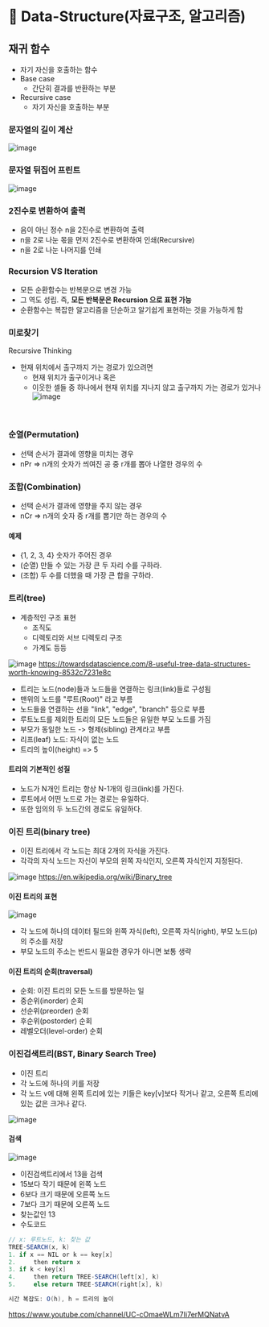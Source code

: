 # 📎 Data-Structure(자료구조, 알고리즘)

## 재귀 함수
  - 자기 자신을 호출하는 함수
  - Base case
    - 간단히 결과를 반환하는 부분
  - Recursive case
    - 자기 자신을 호출하는 부분

### 문자열의 길이 계산
![image](https://user-images.githubusercontent.com/50076031/123888109-bd088380-d98d-11eb-8345-ce1b7461b0f6.png)

### 문자열 뒤집어 프린트
![image](https://user-images.githubusercontent.com/50076031/123888502-97c84500-d98e-11eb-8a5a-cc38790500f6.png)

### 2진수로 변환하여 출력
  - 음이 아닌 정수 n을 2진수로 변환하여 출력
  - n을 2로 나눈 몫을 먼저 2진수로 변환하여 인쇄(Recursive)
  - n을 2로 나눈 나머지를 인쇄

### Recursion VS Iteration
  - 모든 순환함수는 반복문으로 변경 가능
  - 그 역도 성립. 즉, **모든 반복문은 Recursion 으로 표현 가능**
  - 순환함수는 복잡한 알고리즘을 단순하고 알기쉽게 표현하는 것을 가능하게 함


### 미로찾기
Recursive Thinking
  - 현재 위치에서 출구까지 가는 경로가 있으려면
    - 현재 위치가 출구이거나 혹은
    - 이웃한 셀들 중 하나에서 현재 위치를 지나지 않고 출구까지 가는 경로가 있거나
![image](https://user-images.githubusercontent.com/50076031/123961104-f9b69800-d9ea-11eb-90cf-b53413901564.png)
      
<br>

### 순열(Permutation)
  - 선택 순서가 결과에 영향을 미치는 경우
  - nPr => n개의 숫자가 씌여진 공 중 r개를 뽑아 나열한 경우의 수

### 조합(Combination)
  - 선택 순서가 결과에 영향을 주지 않는 경우
  - nCr => n개의 숫자 중 r개를 뽑기만 하는 경우의 수

#### 예제
  - {1, 2, 3, 4} 숫자가 주어진 경우 
  - (순열) 만들 수 있는 가장 큰 두 자리 수를 구하라.
  - (조합) 두 수를 더했을 때 가장 큰 합을 구하라.

### 트리(tree)
- 계층적인 구조 표현
    - 조직도
    - 디렉토리와 서브 디렉토리 구조
    - 가계도 등등
    
![image](https://user-images.githubusercontent.com/50076031/124688720-40881e80-df12-11eb-89cf-5d7f46bdd6cc.png)
https://towardsdatascience.com/8-useful-tree-data-structures-worth-knowing-8532c7231e8c

- 트리는 노드(node)들과 노드들을 연결하는 링크(link)들로 구성됨
- 맨위의 노드를 "루트(Root)" 라고 부름
- 노드들을 연결하는 선을 "link", "edge", "branch" 등으로 부름
- 루트노드를 제외한 트리의 모든 노드들은 유일한 부모 노드를 가짐
- 부모가 동일한 노드 -> 형제(sibling) 관계라고 부름
- 리프(leaf) 노드: 자식이 없는 노드
- 트리의 높이(height) => 5

#### 트리의 기본적인 성질
- 노드가 N개인 트리는 항상 N-1개의 링크(link)를 가진다.
- 루트에서 어떤 노드로 가는 경로는 유일하다.
- 또한 임의의 두 노드간의 경로도 유일하다.

### 이진 트리(binary tree)
- 이진 트리에서 각 노드는 최대 2개의 자식을 가진다.
- 각각의 자식 노드는 자신이 부모의 왼쪽 자식인지, 오른쪽 자식인지 지정된다.

![image](https://user-images.githubusercontent.com/50076031/124689386-6cf06a80-df13-11eb-9a7e-af46341ff6e7.png)
https://en.wikipedia.org/wiki/Binary_tree

#### 이진 트리의 표현

![image](https://user-images.githubusercontent.com/50076031/124690446-2d2a8280-df15-11eb-9341-611f8f3081b7.png)

- 각 노드에 하나의 데이터 필드와 왼쪽 자식(left), 오른쪽 자식(right), 부모 노드(p)의 주소를 저장
- 부모 노드의 주소는 반드시 필요한 경우가 아니면 보통 생략

#### 이진 트리의 순회(traversal)
- 순회: 이진 트리의 모든 노드를 방문하는 일
- 중순위(inorder) 순회
- 선순위(preorder) 순회
- 후순위(postorder) 순회
- 레벨오더(level-order) 순회


### 이진검색트리(BST, Binary Search Tree)
- 이진 트리
- 각 노드에 하나의 키를 저장
- 각 노드 v에 대해 왼쪽 트리에 있는 키들은 key[v]보다 작거나 같고, 오른쪽 트리에 있는 값은 크거나 같다.

![image](https://user-images.githubusercontent.com/50076031/124694414-2c491f00-df1c-11eb-81b7-ce4136a8c2e6.png)


#### 검색

![image](https://user-images.githubusercontent.com/50076031/124694706-c5783580-df1c-11eb-86ce-ca6d14e7b03e.png)

- 이진검색트리에서 13을 검색
- 15보다 작기 때문에 왼쪽 노드
- 6보다 크기 때문에 오른쪽 노드
- 7보다 크기 때문에 오른쪽 노드
- 찾는값인 13
- 수도코드

```java
// x: 루트노드, k: 찾는 값
TREE-SEARCH(x, k)
1. if x == NIL or k == key[x]
2.     then return x
3. if k < key[x]
4.     then return TREE-SEARCH(left[x], k)
5.     else return TREE-SEARCH(right[x], k)

시간 복잡도: O(h), h = 트리의 높이
```







https://www.youtube.com/channel/UC-cOmaeWLm7Ii7erMQNatvA